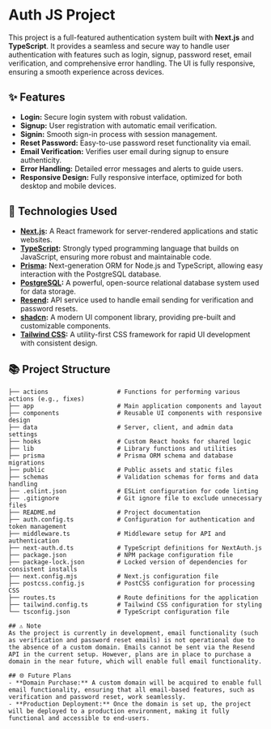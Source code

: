 # Auth JS Project

This project is a full-featured authentication system built with **Next.js** and **TypeScript**. It provides a seamless and secure way to handle user authentication with features such as login, signup, password reset, email verification, and comprehensive error handling. The UI is fully responsive, ensuring a smooth experience across devices.

## ✨ Features

- **Login:** Secure login system with robust validation.
- **Signup:** User registration with automatic email verification.
- **Signin:** Smooth sign-in process with session management.
- **Reset Password:** Easy-to-use password reset functionality via email.
- **Email Verification:** Verifies user email during signup to ensure authenticity.
- **Error Handling:** Detailed error messages and alerts to guide users.
- **Responsive Design:** Fully responsive interface, optimized for both desktop and mobile devices.

## 🚀 Technologies Used

- **[Next.js](https://nextjs.org/):** A React framework for server-rendered applications and static websites.
- **[TypeScript](https://www.typescriptlang.org/):** Strongly typed programming language that builds on JavaScript, ensuring more robust and maintainable code.
- **[Prisma](https://www.prisma.io/):** Next-generation ORM for Node.js and TypeScript, allowing easy interaction with the PostgreSQL database.
- **[PostgreSQL](https://www.postgresql.org/):** A powerful, open-source relational database system used for data storage.
- **[Resend](https://resend.com/):** API service used to handle email sending for verification and password resets.
- **[shadcn](https://shadcn.dev/):** A modern UI component library, providing pre-built and customizable components.
- **[Tailwind CSS](https://tailwindcss.com/):** A utility-first CSS framework for rapid UI development with consistent design.

## 📚 Project Structure

```plaintext
├── actions                   # Functions for performing various actions (e.g., fixes)
├── app                       # Main application components and layout
├── components                # Reusable UI components with responsive design
├── data                      # Server, client, and admin data settings
├── hooks                     # Custom React hooks for shared logic
├── lib                       # Library functions and utilities
├── prisma                    # Prisma ORM schema and database migrations
├── public                    # Public assets and static files
├── schemas                   # Validation schemas for forms and data handling
├── .eslint.json              # ESLint configuration for code linting
├── .gitignore                # Git ignore file to exclude unnecessary files
├── README.md                 # Project documentation
├── auth.config.ts            # Configuration for authentication and token management
├── middleware.ts             # Middleware setup for API and authentication
├── next-auth.d.ts            # TypeScript definitions for NextAuth.js
├── package.json              # NPM package configuration file
├── package-lock.json         # Locked version of dependencies for consistent installs
├── next.config.mjs           # Next.js configuration file
├── postcss.config.js         # PostCSS configuration for processing CSS
├── routes.ts                 # Route definitions for the application
├── tailwind.config.ts        # Tailwind CSS configuration for styling
└── tsconfig.json             # TypeScript configuration file

## ⚠️ Note 
As the project is currently in development, email functionality (such as verification and password reset emails) is not operational due to the absence of a custom domain. Emails cannot be sent via the Resend API in the current setup. However, plans are in place to purchase a domain in the near future, which will enable full email functionality.

## 🌐 Future Plans  
- **Domain Purchase:** A custom domain will be acquired to enable full email functionality, ensuring that all email-based features, such as verification and password reset, work seamlessly.
- **Production Deployment:** Once the domain is set up, the project will be deployed to a production environment, making it fully functional and accessible to end-users.


